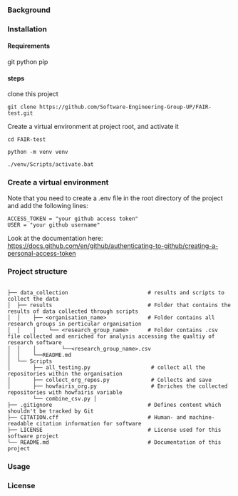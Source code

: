 
### Background 






### Installation 



#### Requirements 

git 
python 
pip 

#### steps 

clone this project 
```
git clone https://github.com/Software-Engineering-Group-UP/FAIR-test.git
```
Create a virtual environment at project root, and activate it 

```
cd FAIR-test

python -m venv venv

./venv/Scripts/activate.bat

```


### Create a virtual environment 

Note that you need to create a .env file in the root directory of the project and add the following lines:
```
ACCESS_TOKEN = "your github access token" 
USER = "your github username" 
```
Look at the documentation here:  https://docs.github.com/en/github/authenticating-to-github/creating-a-personal-access-token

### Project structure 


```

├── data_collection				            # results and scripts to collect the data  
│  ├── results		                        # Folder that contains the results of data collected through scripts
│  │    ├── <organisation_name>	            # Folder contains all research groups in perticular organisation 
│  │    │    └── <research_group_name>      # Folder contains .csv file collected and enriched for analysis accessing the qualtiy of research software 
│  │    │        └──<research_group_name>.csv
│  │    └──README.md 
│  └── Scripts 
│       ├── all_testing.py                   # collect all the repositories within the organisation
│       ├── collect_org_repos.py             # Collects and save
│       ├── howfairis_org.py                 # Enriches the collected repositories with howfairis variable
        └── combine_csv.py │
├── .gitignore				                # Defines content which shouldn't be tracked by Git
├── CITATION.cff			                # Human- and machine-readable citation information for software
├── LICENSE				                    # License used for this software project
└── README.md				                # Documentation of this project

```


### Usage 


### License 